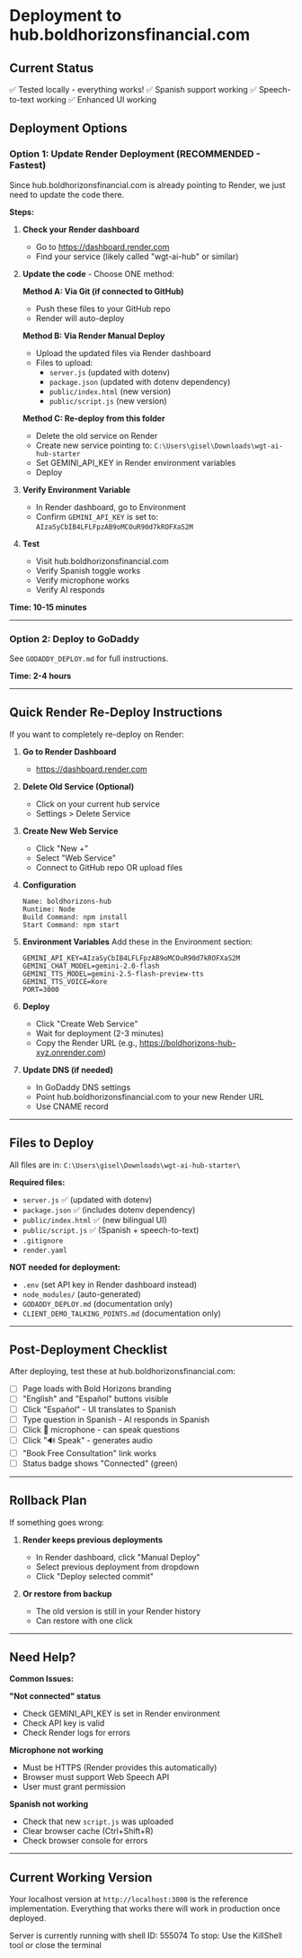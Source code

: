 # Deployment to hub.boldhorizonsfinancial.com

## Current Status
✅ Tested locally - everything works!
✅ Spanish support working
✅ Speech-to-text working
✅ Enhanced UI working

## Deployment Options

### Option 1: Update Render Deployment (RECOMMENDED - Fastest)

Since hub.boldhorizonsfinancial.com is already pointing to Render, we just need to update the code there.

**Steps:**

1. **Check your Render dashboard**
   - Go to https://dashboard.render.com
   - Find your service (likely called "wgt-ai-hub" or similar)

2. **Update the code** - Choose ONE method:

   **Method A: Via Git (if connected to GitHub)**
   - Push these files to your GitHub repo
   - Render will auto-deploy

   **Method B: Via Render Manual Deploy**
   - Upload the updated files via Render dashboard
   - Files to upload:
     - `server.js` (updated with dotenv)
     - `package.json` (updated with dotenv dependency)
     - `public/index.html` (new version)
     - `public/script.js` (new version)

   **Method C: Re-deploy from this folder**
   - Delete the old service on Render
   - Create new service pointing to: `C:\Users\gisel\Downloads\wgt-ai-hub-starter`
   - Set GEMINI_API_KEY in Render environment variables
   - Deploy

3. **Verify Environment Variable**
   - In Render dashboard, go to Environment
   - Confirm `GEMINI_API_KEY` is set to: `AIzaSyCbIB4LFLFpzAB9oMCOuR90d7kROFXaS2M`

4. **Test**
   - Visit hub.boldhorizonsfinancial.com
   - Verify Spanish toggle works
   - Verify microphone works
   - Verify AI responds

**Time: 10-15 minutes**

---

### Option 2: Deploy to GoDaddy

See `GODADDY_DEPLOY.md` for full instructions.

**Time: 2-4 hours**

---

## Quick Render Re-Deploy Instructions

If you want to completely re-deploy on Render:

1. **Go to Render Dashboard**
   - https://dashboard.render.com

2. **Delete Old Service (Optional)**
   - Click on your current hub service
   - Settings > Delete Service

3. **Create New Web Service**
   - Click "New +"
   - Select "Web Service"
   - Connect to GitHub repo OR upload files

4. **Configuration**
   ```
   Name: boldhorizons-hub
   Runtime: Node
   Build Command: npm install
   Start Command: npm start
   ```

5. **Environment Variables**
   Add these in the Environment section:
   ```
   GEMINI_API_KEY=AIzaSyCbIB4LFLFpzAB9oMCOuR90d7kROFXaS2M
   GEMINI_CHAT_MODEL=gemini-2.0-flash
   GEMINI_TTS_MODEL=gemini-2.5-flash-preview-tts
   GEMINI_TTS_VOICE=Kore
   PORT=3000
   ```

6. **Deploy**
   - Click "Create Web Service"
   - Wait for deployment (2-3 minutes)
   - Copy the Render URL (e.g., https://boldhorizons-hub-xyz.onrender.com)

7. **Update DNS (if needed)**
   - In GoDaddy DNS settings
   - Point hub.boldhorizonsfinancial.com to your new Render URL
   - Use CNAME record

---

## Files to Deploy

All files are in: `C:\Users\gisel\Downloads\wgt-ai-hub-starter\`

**Required files:**
- `server.js` ✅ (updated with dotenv)
- `package.json` ✅ (includes dotenv dependency)
- `public/index.html` ✅ (new bilingual UI)
- `public/script.js` ✅ (Spanish + speech-to-text)
- `.gitignore`
- `render.yaml`

**NOT needed for deployment:**
- `.env` (set API key in Render dashboard instead)
- `node_modules/` (auto-generated)
- `GODADDY_DEPLOY.md` (documentation only)
- `CLIENT_DEMO_TALKING_POINTS.md` (documentation only)

---

## Post-Deployment Checklist

After deploying, test these at hub.boldhorizonsfinancial.com:

- [ ] Page loads with Bold Horizons branding
- [ ] "English" and "Español" buttons visible
- [ ] Click "Español" - UI translates to Spanish
- [ ] Type question in Spanish - AI responds in Spanish
- [ ] Click 🎤 microphone - can speak questions
- [ ] Click "🔊 Speak" - generates audio
- [ ] "Book Free Consultation" link works
- [ ] Status badge shows "Connected" (green)

---

## Rollback Plan

If something goes wrong:

1. **Render keeps previous deployments**
   - In Render dashboard, click "Manual Deploy"
   - Select previous deployment from dropdown
   - Click "Deploy selected commit"

2. **Or restore from backup**
   - The old version is still in your Render history
   - Can restore with one click

---

## Need Help?

**Common Issues:**

**"Not connected" status**
- Check GEMINI_API_KEY is set in Render environment
- Check API key is valid
- Check Render logs for errors

**Microphone not working**
- Must be HTTPS (Render provides this automatically)
- Browser must support Web Speech API
- User must grant permission

**Spanish not working**
- Check that new `script.js` was uploaded
- Clear browser cache (Ctrl+Shift+R)
- Check browser console for errors

---

## Current Working Version

Your localhost version at `http://localhost:3000` is the reference implementation. Everything that works there will work in production once deployed.

Server is currently running with shell ID: 555074
To stop: Use the KillShell tool or close the terminal
